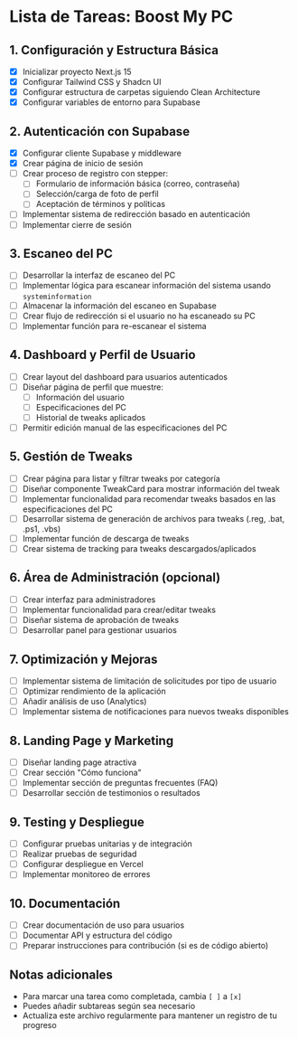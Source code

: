 # Lista de Tareas: Boost My PC

## 1. Configuración y Estructura Básica

- [x] Inicializar proyecto Next.js 15
- [x] Configurar Tailwind CSS y Shadcn UI
- [x] Configurar estructura de carpetas siguiendo Clean Architecture
- [x] Configurar variables de entorno para Supabase

## 2. Autenticación con Supabase

- [x] Configurar cliente Supabase y middleware
- [x] Crear página de inicio de sesión
- [ ] Crear proceso de registro con stepper:
  - [ ] Formulario de información básica (correo, contraseña)
  - [ ] Selección/carga de foto de perfil
  - [ ] Aceptación de términos y políticas
- [ ] Implementar sistema de redirección basado en autenticación
- [ ] Implementar cierre de sesión

## 3. Escaneo del PC

- [ ] Desarrollar la interfaz de escaneo del PC
- [ ] Implementar lógica para escanear información del sistema usando `systeminformation`
- [ ] Almacenar la información del escaneo en Supabase
- [ ] Crear flujo de redirección si el usuario no ha escaneado su PC
- [ ] Implementar función para re-escanear el sistema

## 4. Dashboard y Perfil de Usuario

- [ ] Crear layout del dashboard para usuarios autenticados
- [ ] Diseñar página de perfil que muestre:
  - [ ] Información del usuario
  - [ ] Especificaciones del PC
  - [ ] Historial de tweaks aplicados
- [ ] Permitir edición manual de las especificaciones del PC

## 5. Gestión de Tweaks

- [ ] Crear página para listar y filtrar tweaks por categoría
- [ ] Diseñar componente TweakCard para mostrar información del tweak
- [ ] Implementar funcionalidad para recomendar tweaks basados en las especificaciones del PC
- [ ] Desarrollar sistema de generación de archivos para tweaks (.reg, .bat, .ps1, .vbs)
- [ ] Implementar función de descarga de tweaks
- [ ] Crear sistema de tracking para tweaks descargados/aplicados

## 6. Área de Administración (opcional)

- [ ] Crear interfaz para administradores
- [ ] Implementar funcionalidad para crear/editar tweaks
- [ ] Diseñar sistema de aprobación de tweaks
- [ ] Desarrollar panel para gestionar usuarios

## 7. Optimización y Mejoras

- [ ] Implementar sistema de limitación de solicitudes por tipo de usuario
- [ ] Optimizar rendimiento de la aplicación
- [ ] Añadir análisis de uso (Analytics)
- [ ] Implementar sistema de notificaciones para nuevos tweaks disponibles

## 8. Landing Page y Marketing

- [ ] Diseñar landing page atractiva
- [ ] Crear sección "Cómo funciona"
- [ ] Implementar sección de preguntas frecuentes (FAQ)
- [ ] Desarrollar sección de testimonios o resultados

## 9. Testing y Despliegue

- [ ] Configurar pruebas unitarias y de integración
- [ ] Realizar pruebas de seguridad
- [ ] Configurar despliegue en Vercel
- [ ] Implementar monitoreo de errores

## 10. Documentación

- [ ] Crear documentación de uso para usuarios
- [ ] Documentar API y estructura del código
- [ ] Preparar instrucciones para contribución (si es de código abierto)

## Notas adicionales

- Para marcar una tarea como completada, cambia `[ ]` a `[x]`
- Puedes añadir subtareas según sea necesario
- Actualiza este archivo regularmente para mantener un registro de tu progreso 